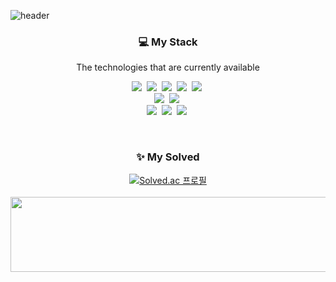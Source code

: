 <!-- ![header](https://capsule-render.vercel.app/api?type=soft&color=auto&height=150&section=header&text=HyunU&nbsp;Kim&fontSize=70&animation=twinkling) -->
<!-- ![header](https://capsule-render.vercel.app/api?type=Waving&height=200&text=HyunwooKim&fontColor=d5e6f5&color=timeGradient&animation=fadeIn) -->
![header](https://capsule-render.vercel.app/api?type=Waving&color=auto&height=300&section=header&text=HyunwooKim&fontSize=90)

<h3 align="center">💻 My Stack</h3>
<p align="center">The technologies that are currently available</p>
 
 <p align="center">
  <img src="https://img.shields.io/badge/JAVA-007396?style=flat-square&logo=java&logoColor=white">&nbsp
  <img src="https://img.shields.io/badge/javascript-F7DF1E?style=flat-square&logo=javascript&logoColor=black">&nbsp
  <img src="https://img.shields.io/badge/jquery-0769AD?style=flat-square&logo=jquery&logoColor=white">&nbsp
  <img src="https://img.shields.io/badge/html-E34F26?style=flat-square&logo=html5&logoColor=white">&nbsp
  <img src="https://img.shields.io/badge/css-1572B6?style=flat-square&logo=css3&logoColor=white">&nbsp
  <br>
  <img src="https://img.shields.io/badge/SpringBoot-6DB33F?style=flat-square&logo=SpringBoot&logoColor=white">&nbsp
  <img src="https://img.shields.io/badge/oracle-F80000?style=flat-square&logo=oracle&logoColor=white">&nbsp
  <br>
  <img src="https://img.shields.io/badge/github-181717?style=flat-square&logo=github&logoColor=white">&nbsp
  <img src="https://img.shields.io/badge/linux-FCC624?style=flat-square&logo=linux&logoColor=black">&nbsp
  <img src="https://img.shields.io/badge/apache tomcat-F8DC75?style=flat-square&logo=apachetomcat&logoColor=white">&nbsp
 </p>
 
 <br>


<h3 align="center">✨ My Solved</h3>
 <div align="center"> 
  <a href="https://solved.ac/kkepm012" rel="nofollow"><img src="https://camo.githubusercontent.com/077a1c64e8a5e5c868cbcce3ec40311eb1fbca3ed71e0787f2cd9f392628df61/687474703a2f2f6d617a617373756d6e6964612e7774662f6170692f76322f67656e65726174655f62616467653f626f6a3d6b6b65706d303132" alt="Solved.ac 프로필" data-canonical-src="http://mazassumnida.wtf/api/v2/generate_badge?boj=kkepm012" style="max-width: 100%;"></a>
</div> 
<!-- [![Solved.ac 프로필](http://mazassumnida.wtf/api/v2/generate_badge?boj=kkepm012)](https://solved.ac/kkepm012) -->

<br>

<div align="center">
<a href="https://github.com/devxb/gitanimals">
  <img
    src="https://render.gitanimals.org/lines/UjiinEatingTangerines"
    width="600"
    height="120"
  />
</a>
</div>
